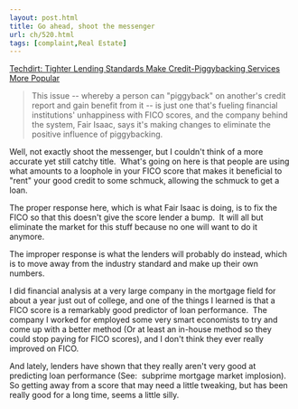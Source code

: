 ```yaml
---
layout: post.html
title: Go ahead, shoot the messenger
url: ch/520.html
tags: [complaint,Real Estate]
---
```

[Techdirt: Tighter Lending Standards Make Credit-Piggybacking Services More Popular](http://techdirt.com/articles/20070618/120736.shtml)

> This issue -- whereby a person can "piggyback" on another's credit report and gain benefit from it -- is just one that's fueling financial institutions' unhappiness with FICO scores, and the company behind the system, Fair Isaac, says it's making changes to eliminate the positive influence of piggybacking.

Well, not exactly shoot the messenger, but I couldn't think of a more accurate yet still catchy title.  What's going on here is that people are using what amounts to a loophole in your FICO score that makes it beneficial to "rent" your good credit to some schmuck, allowing the schmuck to get a loan.

The proper response here, which is what Fair Isaac is doing, is to fix the FICO so that this doesn't give the score lender a bump.  It will all but eliminate the market for this stuff because no one will want to do it anymore.

The improper response is what the lenders will probably do instead, which is to move away from the industry standard and make up their own numbers.

I did financial analysis at a very large company in the mortgage field for about a year just out of college, and one of the things I learned is that a FICO score is a remarkably good predictor of loan performance.  The company I worked for employed some very smart economists to try and come up with a better method (Or at least an in-house method so they could stop paying for FICO scores), and I don't think they ever really improved on FICO.

And lately, lenders have shown that they really aren't very good at predicting loan performance (See:  subprime mortgage market implosion).  So getting away from a score that may need a little tweaking, but has been really good for a long time, seems a little silly.
